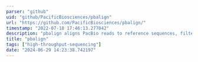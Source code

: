 ```yaml
---
parser: "github"
uid: "github/PacificBiosciences/pbalign"
url: "https://github.com/PacificBiosciences/pbalign/"
timestamp: "2022-07-18 17:46:13.277042"
description: "pbalign aligns PacBio reads to reference sequences, filters aligned reads according to user-specific filtering criteria, and converts the output to either the SAM format or PacBio Compare HDF5 (e.g., .cmp.h5) format. The output Compare HDF5 file will be compatible with Quiver if --forQuiver option is specified."
title: "pbalign"
tags: ["high-throughput-sequencing"]
date: "2024-06-29 14:23:38.742197"
---
```

